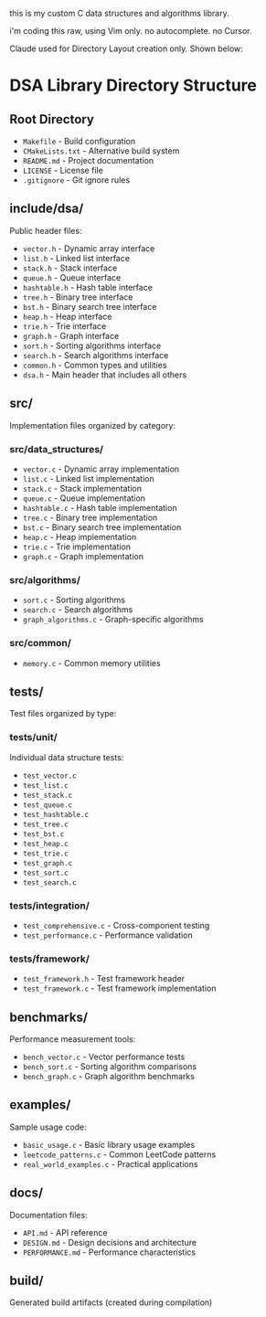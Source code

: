 



this is my custom C data structures and algorithms library. 

i'm coding this raw, using Vim only. no autocomplete. no Cursor. 

Claude used for Directory Layout creation only. Shown below: 

# DSA Library Directory Structure

## Root Directory
- `Makefile` - Build configuration
- `CMakeLists.txt` - Alternative build system
- `README.md` - Project documentation
- `LICENSE` - License file
- `.gitignore` - Git ignore rules

## include/dsa/
Public header files:
- `vector.h` - Dynamic array interface
- `list.h` - Linked list interface  
- `stack.h` - Stack interface
- `queue.h` - Queue interface
- `hashtable.h` - Hash table interface
- `tree.h` - Binary tree interface
- `bst.h` - Binary search tree interface
- `heap.h` - Heap interface
- `trie.h` - Trie interface
- `graph.h` - Graph interface
- `sort.h` - Sorting algorithms interface
- `search.h` - Search algorithms interface
- `common.h` - Common types and utilities
- `dsa.h` - Main header that includes all others

## src/
Implementation files organized by category:

### src/data_structures/
- `vector.c` - Dynamic array implementation
- `list.c` - Linked list implementation
- `stack.c` - Stack implementation
- `queue.c` - Queue implementation
- `hashtable.c` - Hash table implementation
- `tree.c` - Binary tree implementation
- `bst.c` - Binary search tree implementation
- `heap.c` - Heap implementation
- `trie.c` - Trie implementation
- `graph.c` - Graph implementation

### src/algorithms/
- `sort.c` - Sorting algorithms
- `search.c` - Search algorithms
- `graph_algorithms.c` - Graph-specific algorithms

### src/common/
- `memory.c` - Common memory utilities

## tests/
Test files organized by type:

### tests/unit/
Individual data structure tests:
- `test_vector.c`
- `test_list.c`
- `test_stack.c`
- `test_queue.c`
- `test_hashtable.c`
- `test_tree.c`
- `test_bst.c`
- `test_heap.c`
- `test_trie.c`
- `test_graph.c`
- `test_sort.c`
- `test_search.c`

### tests/integration/
- `test_comprehensive.c` - Cross-component testing
- `test_performance.c` - Performance validation

### tests/framework/
- `test_framework.h` - Test framework header
- `test_framework.c` - Test framework implementation

## benchmarks/
Performance measurement tools:
- `bench_vector.c` - Vector performance tests
- `bench_sort.c` - Sorting algorithm comparisons
- `bench_graph.c` - Graph algorithm benchmarks

## examples/
Sample usage code:
- `basic_usage.c` - Basic library usage examples
- `leetcode_patterns.c` - Common LeetCode patterns
- `real_world_examples.c` - Practical applications

## docs/
Documentation files:
- `API.md` - API reference
- `DESIGN.md` - Design decisions and architecture
- `PERFORMANCE.md` - Performance characteristics

## build/
Generated build artifacts (created during compilation)
